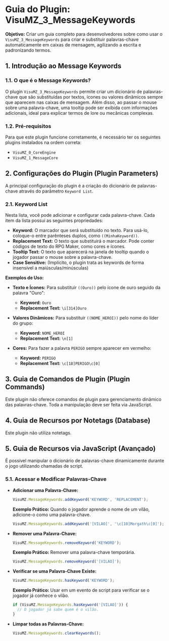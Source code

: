 # Guia do Plugin: VisuMZ_3_MessageKeywords

**Objetivo:** Criar um guia completo para desenvolvedores sobre como usar o `VisuMZ_3_MessageKeywords` para criar e substituir palavras-chave automaticamente em caixas de mensagem, agilizando a escrita e padronizando termos.

## 1. Introdução ao Message Keywords

### 1.1. O que é o Message Keywords?

O plugin `VisuMZ_3_MessageKeywords` permite criar um dicionário de palavras-chave que são substituídas por textos, ícones ou valores dinâmicos sempre que aparecem nas caixas de mensagem. Além disso, ao passar o mouse sobre uma palavra-chave, uma tooltip pode ser exibida com informações adicionais, ideal para explicar termos de lore ou mecânicas complexas.

### 1.2. Pré-requisitos

Para que este plugin funcione corretamente, é necessário ter os seguintes plugins instalados na ordem correta:

- `VisuMZ_0_CoreEngine`
- `VisuMZ_1_MessageCore`

## 2. Configurações do Plugin (Plugin Parameters)

A principal configuração do plugin é a criação do dicionário de palavras-chave através do parâmetro `Keyword List`.

### 2.1. Keyword List

Nesta lista, você pode adicionar e configurar cada palavra-chave. Cada item da lista possui as seguintes propriedades:

- **Keyword:** O marcador que será substituído no texto. Para usá-lo, coloque-o entre parênteses duplos, como `((MinhaKeyword))`.
- **Replacement Text:** O texto que substituirá o marcador. Pode conter códigos de texto do RPG Maker, como cores e ícones.
- **Tooltip Text:** O texto que aparecerá na janela de tooltip quando o jogador passar o mouse sobre a palavra-chave.
- **Case Sensitive:** (Implícito, o plugin trata as keywords de forma insensível a maiúsculas/minúsculas)

**Exemplos de Uso:**

- **Texto e Ícones:** Para substituir `((Ouro))` pelo ícone de ouro seguido da palavra "Ouro":
  - **Keyword:** `Ouro`
  - **Replacement Text:** `\i[314]Ouro`

- **Valores Dinâmicos:** Para substituir `((NOME_HEROI))` pelo nome do líder do grupo:
  - **Keyword:** `NOME_HEROI`
  - **Replacement Text:** `\n[1]`

- **Cores:** Para fazer a palavra `PERIGO` sempre aparecer em vermelho:
  - **Keyword:** `PERIGO`
  - **Replacement Text:** `\c[18]PERIGO\c[0]`

## 3. Guia de Comandos de Plugin (Plugin Commands)

Este plugin não oferece comandos de plugin para gerenciamento dinâmico das palavras-chave. Toda a manipulação deve ser feita via JavaScript.

## 4. Guia de Recursos por Notetags (Database)

Este plugin não utiliza notetags.

## 5. Guia de Recursos via JavaScript (Avançado)

É possível manipular o dicionário de palavras-chave dinamicamente durante o jogo utilizando chamadas de script.

### 5.1. Acessar e Modificar Palavras-Chave

- **Adicionar uma Palavra-Chave:**
  ```javascript
  VisuMZ.MessageKeywords.addKeyword('KEYWORD', 'REPLACEMENT');
  ```
  **Exemplo Prático:** Quando o jogador aprende o nome de um vilão, adicione-o como uma palavra-chave.
  ```javascript
  VisuMZ.MessageKeywords.addKeyword('[VILAO]', '\c[10]Morgath\c[0]');
  ```

- **Remover uma Palavra-Chave:**
  ```javascript
  VisuMZ.MessageKeywords.removeKeyword('KEYWORD');
  ```
  **Exemplo Prático:** Remover uma palavra-chave temporária.
  ```javascript
  VisuMZ.MessageKeywords.removeKeyword('[VILAO]');
  ```

- **Verificar se uma Palavra-Chave Existe:**
  ```javascript
  VisuMZ.MessageKeywords.hasKeyword('KEYWORD');
  ```
  **Exemplo Prático:** Usar em um evento de script para verificar se o jogador já conhece o vilão.
  ```javascript
  if (VisuMZ.MessageKeywords.hasKeyword('[VILAO]')) {
    // O jogador já sabe quem é o vilão.
  }
  ```
- **Limpar todas as Palavras-Chave:**
  ```javascript
  VisuMZ.MessageKeywords.clearKeywords();
  ```
